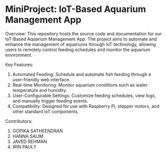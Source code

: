 # MiniProject: IoT-Based Aquarium Management App
Overview:
This repository hosts the source code and documentation for our IoT-Based Aquarium Management App. The project aims to automate and enhance the management of aquariums through IoT technology, allowing users to remotely control feeding schedules and monitor the aquarium environment.

Key Features:
1. Automated Feeding: Schedule and automate fish feeding through a user-friendly web interface.
2. Real-time Monitoring: Monitor aquarium conditions such as water temperature and humidity.
3. User-Configurable Settings: Customize feeding schedules, view logs, and manually trigger feeding events.
4. Compatibility: Designed for use with Raspberry Pi, stepper motors, and other standard IoT components.


Contributors:
1. GOPIKA SATHEENDRAN
2. HANNA SALIM
3. JAVED REHMAN
4. IRIN PAULY
